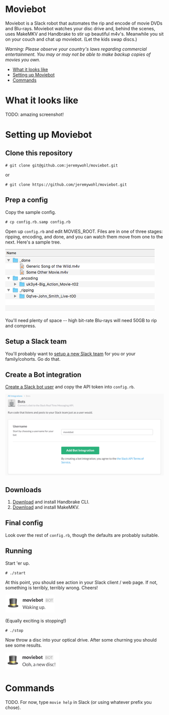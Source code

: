 Moviebot
========

Moviebot is a Slack robot that automates the rip and encode of movie DVDs and Blu-rays.  Moviebot watches your disc drive and, behind the scenes, uses MakeMKV and Handbrake to stir up beautiful m4v's.  Meanwhile you sit on your couch and chat up moviebot.  (Let the kids swap discs.)

_Warning: Please observe your country's laws regarding commercial entertainment.  You may or may not be able to make backup copies of movies you own._

  * [What it looks like](#what-it-looks-like)
  * [Setting up Moviebot](#setting-up-moviebot)
  * [Commands](#commands)

# What it looks like

TODO: amazing screenshot!

# Setting up Moviebot

## Clone this repository

    # git clone git@github.com:jeremywohl/moviebot.git

or

    # git clone https://github.com/jeremywohl/moviebot.git

## Prep a config

Copy the sample config.

    # cp config.rb.samp config.rb

Open up `config.rb` and edit MOVIES_ROOT.  Files are in one of three stages: ripping, encoding, and done, and you can watch them move from one to the next.  Here's a sample tree.

![](docs/folders.png)

You'll need plenty of space -- high bit-rate Blu-rays will need 50GB to rip and compress.

## Setup a Slack team

You'll probably want to [setup a new Slack team](https://slack.com/create) for you or your family/cohorts.  Go do that.

## Create a Bot integration

[Create a Slack bot user](https://my.slack.com/services/new/bot) and copy the API token into `config.rb`.

![](docs/newbot.png)

## Downloads

1. [Download](https://handbrake.fr/downloads2.php) and install Handbrake CLI.
2. [Download](http://www.makemkv.com/download/) and install MakeMKV.

## Final config

Look over the rest of `config.rb`, though the defaults are probably suitable.

## Running

Start 'er up.

    # ./start

At this point, you should see action in your Slack client / web page.  If not, something is terribly, terribly wrong.  Cheers!

![](docs/wakingup.png)

(Equally exciting is stopping!)

    # ./stop

Now throw a disc into your optical drive.  After some churning you should see some results.

![](docs/newdisc.png)

# Commands

TODO.  For now, type `movie help` in Slack (or using whatever prefix you chose).
